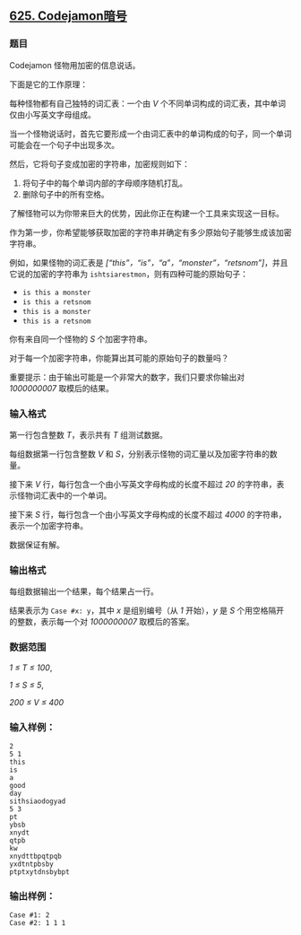 ## [625. Codejamon暗号](https://www.acwing.com/problem/content/627/)

### 题目

Codejamon 怪物用加密的信息说话。

下面是它的工作原理：

每种怪物都有自己独特的词汇表：一个由 *V* 个不同单词构成的词汇表，其中单词仅由小写英文字母组成。

当一个怪物说话时，首先它要形成一个由词汇表中的单词构成的句子，同一个单词可能会在一个句子中出现多次。

然后，它将句子变成加密的字符串，加密规则如下：

1. 将句子中的每个单词内部的字母顺序随机打乱。
2. 删除句子中的所有空格。

了解怪物可以为你带来巨大的优势，因此你正在构建一个工具来实现这一目标。

作为第一步，你希望能够获取加密的字符串并确定有多少原始句子能够生成该加密字符串。

例如，如果怪物的词汇表是 *[“this”，“is”，“a”，“monster”，“retsnom”]*，并且它说的加密的字符串为 `ishtsiarestmon`，则有四种可能的原始句子：

- `is this a monster`
- `is this a retsnom`
- `this is a monster`
- `this is a retsnom`

你有来自同一个怪物的 *S* 个加密字符串。

对于每一个加密字符串，你能算出其可能的原始句子的数量吗？

重要提示：由于输出可能是一个非常大的数字，我们只要求你输出对 *1000000007* 取模后的结果。

### 输入格式

第一行包含整数 *T*，表示共有 *T* 组测试数据。

每组数据第一行包含整数 *V* 和 *S*，分别表示怪物的词汇量以及加密字符串的数量。

接下来 *V* 行，每行包含一个由小写英文字母构成的长度不超过 *20* 的字符串，表示怪物词汇表中的一个单词。

接下来 *S* 行，每行包含一个由小写英文字母构成的长度不超过 *4000* 的字符串，表示一个加密字符串。

数据保证有解。

### 输出格式

每组数据输出一个结果，每个结果占一行。

结果表示为 `Case #x: y`，其中 *x* 是组别编号（从 *1* 开始），*y* 是 *S* 个用空格隔开的整数，表示每一个对 *1000000007* 取模后的答案。

### 数据范围

*1 ≤ T ≤ 100*,

*1 ≤ S ≤ 5*,

*200 ≤ V ≤ 400*

### 输入样例：

```
2
5 1
this
is
a
good
day
sithsiaodogyad
5 3
pt
ybsb
xnydt
qtpb
kw
xnydttbpqtpqb
yxdtntpbsby
ptptxytdnsbybpt
```

### 输出样例：

```
Case #1: 2
Case #2: 1 1 1
```
